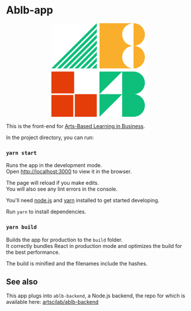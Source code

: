 # Ablb-app

<p align="center">

  <img src="https://raw.githubusercontent.com/artscilab/ablb-app/master/public/ablb_color.png" width="256" height="256" title="ABLB Logo">
</p>

This is the front-end for [Arts-Based Learning in Business](https://ablb.atec.io).

In the project directory, you can run:

### `yarn start`

Runs the app in the development mode.<br />
Open [http://localhost:3000](http://localhost:3000) to view it in the browser.

The page will reload if you make edits.<br />
You will also see any lint errors in the console.

You'll need [node.js](https://nodejs.org) and [yarn](https://yarnpkg.com/) installed to get started developing.

Run `yarn` to install dependencies. 

### `yarn build`

Builds the app for production to the `build` folder.<br />
It correctly bundles React in production mode and optimizes the build for the best performance.

The build is minified and the filenames include the hashes.

## See also

This app plugs into `ablb-backend`, a Node.js backend, the repo for which is available here: [artscilab/ablb-backend](https://github.com/artscilab/ablb-backend)